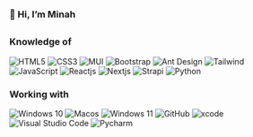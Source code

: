 ### 👋 Hi, I’m Minah  
<!-- <img align="right" src="https://avatars.githubusercontent.com/u/102435815?v=4" width=260> -->

##

### Knowledge of
![HTML5](https://img.shields.io/static/v1?style=for-the-badge&message=HTML5&color=E34F26&logo=HTML5&logoColor=FFFFFF&label=)
![CSS3](https://img.shields.io/static/v1?style=for-the-badge&message=CSS3&color=1572B6&logo=CSS3&logoColor=FFFFFF&label=)
![MUI](https://img.shields.io/static/v1?style=for-the-badge&message=MUI&color=2e91f5&logo=MUI&logoColor=white&label=)
![Bootstrap](https://img.shields.io/static/v1?style=for-the-badge&message=Bootstrap&color=6f2cf6&logo=Bootstrap&logoColor=FFFFFF&label=)
![Ant Design](https://img.shields.io/static/v1?style=for-the-badge&message=antdesign&color=2e91f5&logo=antdesign&logoColor=white&label=)
![Tailwind](https://img.shields.io/static/v1?style=for-the-badge&message=tailwindcss&color=37bdf8&logo=tailwindcss&logoColor=white&label=)
![JavaScript]( https://img.shields.io/badge/javascript-grey?style=for-the-badge&logo=javascript)
![Reactjs](https://img.shields.io/badge/ReactJS-61dafb?logo=React&logoColor=black&style=for-the-badge)
![Nextjs](https://img.shields.io/badge/Nextjs-black?logo=vercel&logoColor=white&style=for-the-badge)
![Strapi](https://img.shields.io/badge/Strapi-9b97ff?logo=strapi&logoColor=white&style=for-the-badge)
![Python](https://img.shields.io/badge/Python-265174?logo=Python&logoColor=white&style=for-the-badge)

### Working with
![Windows 10](https://img.shields.io/static/v1?style=for-the-badge&message=Windows+10&color=0078D6&logo=Windows+10&logoColor=FFFFFF&label=)
![Macos](https://img.shields.io/static/v1?style=for-the-badge&message=Macos&color=white&logo=Apple&logoColor=black&label=)
![Windows 11](https://img.shields.io/static/v1?style=for-the-badge&message=Windows+11&color=white&logo=Windows+11&logoColor=0e7dd6&label=)
![GitHub](https://img.shields.io/badge/github-%23121011.svg?style=for-the-badge&logo=github&logoColor=white)
![xcode](https://img.shields.io/static/v1?style=for-the-badge&message=xcode&color=0078D66&logo=xcode&logoColor=white&label=)
![Visual Studio Code](https://img.shields.io/static/v1?style=for-the-badge&message=Visual%20Studio%20Code&color=1f9cf0&logo=Visual%20Studio%20Code&logoColor=white&label=)
![Pycharm](https://img.shields.io/badge/pycharm-000000.svg?style=for-the-badge&logo=pycharm&logoColor=white)
<!---
iuminah/iuminah is a ✨ special ✨ repository because its `README.md` (this file) appears on your GitHub profile.
You can click the Preview link to take a look at your changes.
--->
